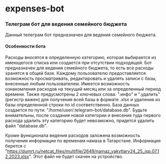 # expenses-bot
### Телеграм бот для ведения семейного бюджета

Данный телеграм бот предназначен для ведения семейного бюджета.


#### Особенности бота

Расходы вносятся в определенную категорию, которая выбирается из имеющегося списка или создается при отсутствии подходящей.
Бот предназначен для ведения семейного бюджета, то есть все расходы хранятся в общей базе. Каждому пользователю предоставляется возможность просматривать, редактировать и удалять записи с базы, внесенные любым пользователем.
Имеется возможность ознакомления расходов на текущий месяц или за определенный период времени.
Также предусмотрены 2 ключевых слова: ".инфо" и ".удалить" (регистр важен) для получения всей базы в формате .xlsx и удаления из базы определенной строки по id соответственно.
База данных создается по пути: "/home/user/.telegram-bot/database.db".
Будьте внимательны, после создания новой категории и внесения туда первого расхода удалить эту категорию будет невозможно, придется удалить файл "database.db".

Кроме функционала ведения расходов заложена возможность получения информации по временам намаза в Татарстане. Информация берется с "https://dumrt.ru/netcat_files/multifile/2649/namaz_vakytlary24_25_isp.07.12.2023.xlsx". Этот файл не будет скачен на устройство.
